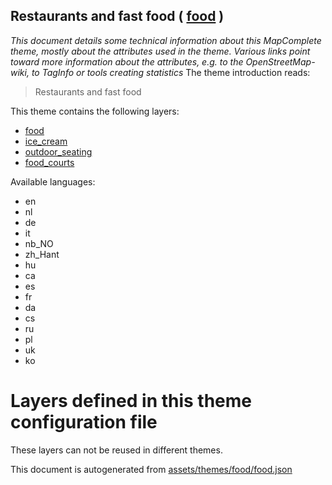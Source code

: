 [//]: # (WARNING: this file is automatically generated. Please find the sources at the bottom and edit those sources)

## Restaurants and fast food ( [food](https://mapcomplete.org/food) )
_This document details some technical information about this MapComplete theme, mostly about the attributes used in the theme. Various links point toward more information about the attributes, e.g. to the OpenStreetMap-wiki, to TagInfo or tools creating statistics_
The theme introduction reads:

> Restaurants and fast food

This theme contains the following layers:

 - [food](../Layers/food.md)
 - [ice_cream](../Layers/ice_cream.md)
 - [outdoor_seating](../Layers/outdoor_seating.md)
 - [food_courts](../Layers/food_courts.md)

Available languages:

 - en
 - nl
 - de
 - it
 - nb_NO
 - zh_Hant
 - hu
 - ca
 - es
 - fr
 - da
 - cs
 - ru
 - pl
 - uk
 - ko

# Layers defined in this theme configuration file
These layers can not be reused in different themes.


This document is autogenerated from [assets/themes/food/food.json](https://github.com/pietervdvn/MapComplete/blob/develop/assets/themes/food/food.json)
